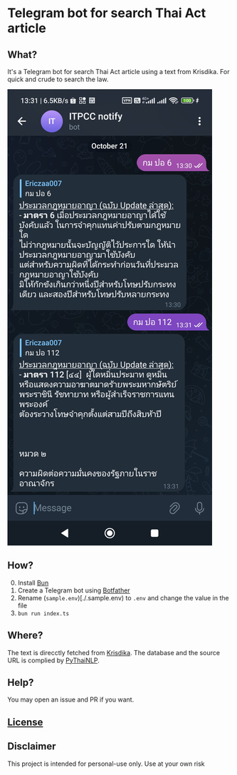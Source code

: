 # Telegram bot for search Thai Act article

## What?

It's a Telegram bot for search Thai Act article using a text from Krisdika. For quick and crude to search the law.

![Screenshot example](./assets/screenshot.jpg)

## How?

0. Install [Bun](https://bun.sh)
1. Create a Telegram bot using [Botfather](https://telegram.me/BotFather)
2. Rename (`sample.env`)[./.sample.env) to `.env` and change the value in the file
3. `bun run index.ts`

## Where?

The text is direcctly fetched from [Krisdika](https://krisdika.go.th/). The database and the source URL is complied by [PyThaiNLP](https://github.com/PyThaiNLP/thai-law).

## Help?

You may open an issue and PR if you want.

## [License](./LICENSE)

## Disclaimer

This project is intended for personal-use only. Use at your own risk
